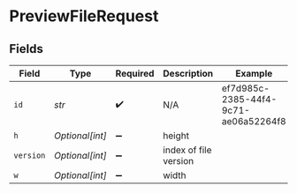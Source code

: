 # PreviewFileRequest


## Fields

| Field                                | Type                                 | Required                             | Description                          | Example                              |
| ------------------------------------ | ------------------------------------ | ------------------------------------ | ------------------------------------ | ------------------------------------ |
| `id`                                 | *str*                                | :heavy_check_mark:                   | N/A                                  | ef7d985c-2385-44f4-9c71-ae06a52264f8 |
| `h`                                  | *Optional[int]*                      | :heavy_minus_sign:                   | height                               |                                      |
| `version`                            | *Optional[int]*                      | :heavy_minus_sign:                   | index of file version                |                                      |
| `w`                                  | *Optional[int]*                      | :heavy_minus_sign:                   | width                                |                                      |